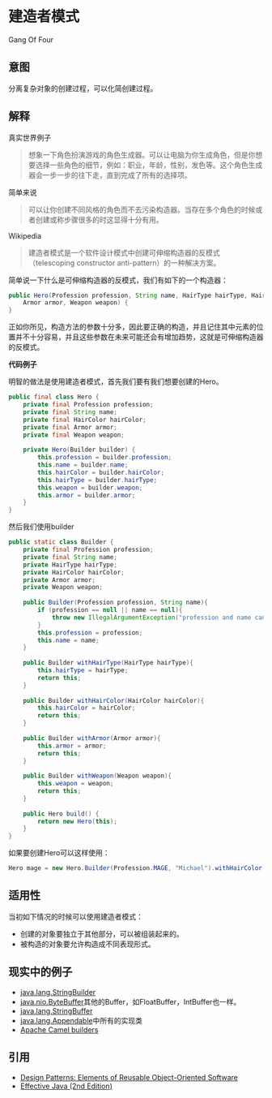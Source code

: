 # 建造者模式

Gang Of Four

## 意图
分离复杂对象的创建过程，可以化简创建过程。

## 解释
真实世界例子
> 想象一下角色扮演游戏的角色生成器。可以让电脑为你生成角色，但是你想要选择一些角色的细节，例如：职业，年龄，性别，发色等。这个角色生成器会一步一步的往下走，直到完成了所有的选择项。

简单来说

> 可以让你创建不同风格的角色而不去污染构造器。当存在多个角色的时候或者创建或称步骤很多的时这显得十分有用。

Wikipedia

> 建造者模式是一个软件设计模式中创建可伸缩构造器的反模式（telescoping constructor anti-pattern）的一种解决方案。

简单说一下什么是可伸缩构造器的反模式，我们有如下的一个构造器：

```java
public Hero(Profession profession, String name, HairType hairType, HairColor hairColor,
    Armor armor, Weapon weapon) {
}
```

正如你所见，构造方法的参数十分多，因此要正确的构造，并且记住其中元素的位置并不十分容易，并且这些参数在未来可能还会有增加趋势，这就是可伸缩构造器的反模式。

**代码例子**

明智的做法是使用建造者模式，首先我们要有我们想要创建的Hero。

```java
public final class Hero {
    private final Profession profession;
    private final String name;
    private final HairColor hairColor;
    private final Armor armor;
    private final Weapon weapon;
    
    private Hero(Builder builder) {
        this.profession = builder.profession;
        this.name = builder.name;
        this.hairColor = builder.hairColor;
        this.hairType = builder.hairType;
        this.weapon = builder.weapon;
        this.armor = builder.armor;
    }
}
```

然后我们使用builder

```java
public static class Builder {
    private final Profession profession;
    private final String name;
    private HairType hairType;
    private HairColor hairColor;
    private Armor armor;
    private Weapon weapon;
    
    public Builder(Profession profession, String name){
        if (profession == null || name == null){
            throw new IllegalArgumentException("profession and name can not be null");
        }
        this.profession = profession;
        this.name = name;
    }
    
    public Builder withHairType(HairType hairType){
        this.hairType = hairType;
        return this;
    }
    
    public Builder withHairColor(HairColor hairColor){
        this.hairColor = hairColor;
        return this;
    }
    
    public Builder withArmor(Armor armor){
        this.armor = armor;
        return this;
    }
    
    public Builder withWeapon(Weapon weapon){
        this.weapon = weapon;
        return this;
    }
    
    public Hero build() {
        return new Hero(this);
    }
}
```

如果要创建Hero可以这样使用：

```java
Hero mage = new Hero.Builder(Profession.MAGE, "Michael").withHairColor(HairColor.BLACK).withWeapon(Weapon.DAGGER).build();
```

## 适用性
当初如下情况的时候可以使用建造者模式：
* 创建的对象要独立于其他部分，可以被组装起来的。
* 被构造的对象要允许构造成不同表现形式。

## 现实中的例子
* [java.lang.StringBuilder](http://docs.oracle.com/javase/8/docs/api/java/lang/StringBuilder.html)
* [java.nio.ByteBuffer](http://docs.oracle.com/javase/8/docs/api/java/nio/ByteBuffer.html#put-byte-)其他的Buffer，如FloatBuffer，IntBuffer也一样。
* [java.lang.StringBuffer](http://docs.oracle.com/javase/8/docs/api/java/lang/StringBuffer.html#append-boolean-)
* [java.lang.Appendable](http://docs.oracle.com/javase/8/docs/api/java/lang/Appendable.html)中所有的实现类
* [Apache Camel builders](https://github.com/apache/camel/tree/0e195428ee04531be27a0b659005e3aa8d159d23/camel-core/src/main/java/org/apache/camel/builder)

## 引用
* [Design Patterns: Elements of Reusable Object-Oriented Software](http://www.amazon.com/Design-Patterns-Elements-Reusable-Object-Oriented/dp/0201633612)
* [Effective Java (2nd Edition)](http://www.amazon.com/Effective-Java-Edition-Joshua-Bloch/dp/0321356683)
